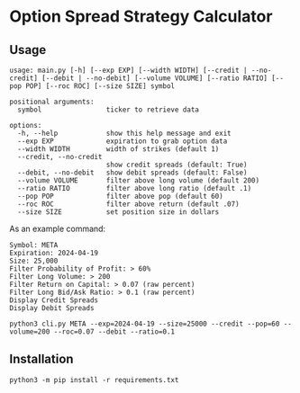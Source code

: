 # Option Spread Strategy Calculator

## Usage

```
usage: main.py [-h] [--exp EXP] [--width WIDTH] [--credit | --no-credit] [--debit | --no-debit] [--volume VOLUME] [--ratio RATIO] [--pop POP] [--roc ROC] [--size SIZE] symbol

positional arguments:
  symbol                ticker to retrieve data

options:
  -h, --help            show this help message and exit
  --exp EXP             expiration to grab option data
  --width WIDTH         width of strikes (default 1)
  --credit, --no-credit
                        show credit spreads (default: True)
  --debit, --no-debit   show debit spreads (default: False)
  --volume VOLUME       filter above long volume (default 200)
  --ratio RATIO         filter above long ratio (default .1)
  --pop POP             filter above pop (default 60)
  --roc ROC             filter above return (default .07)
  --size SIZE           set position size in dollars
```

As an example command:  

    Symbol: META  
    Expiration: 2024-04-19  
    Size: 25,000  
    Filter Probability of Profit: > 60%  
    Filter Long Volume: > 200  
    Filter Return on Capital: > 0.07 (raw percent)  
    Filter Long Bid/Ask Ratio: > 0.1 (raw percent)  
    Display Credit Spreads  
    Display Debit Spreads  
```
python3 cli.py META --exp=2024-04-19 --size=25000 --credit --pop=60 --volume=200 --roc=0.07 --debit --ratio=0.1
```

## Installation

```
python3 -m pip install -r requirements.txt
```
